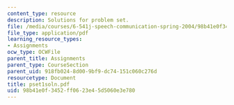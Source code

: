```yaml
---
content_type: resource
description: Solutions for problem set.
file: /media/courses/6-541j-speech-communication-spring-2004/98b41e0f3452ff0623e45d5060e3e780_pset1soln.pdf
file_type: application/pdf
learning_resource_types:
- Assignments
ocw_type: OCWFile
parent_title: Assignments
parent_type: CourseSection
parent_uid: 918fb024-8d00-9bf9-dc74-151c060c276d
resourcetype: Document
title: pset1soln.pdf
uid: 98b41e0f-3452-ff06-23e4-5d5060e3e780
---
```

